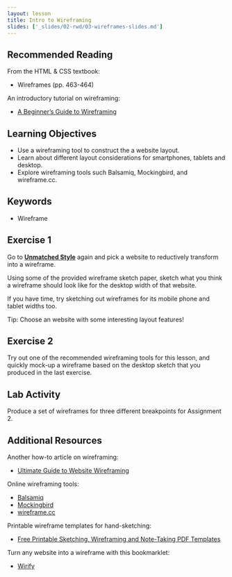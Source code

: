 ```yaml
---
layout: lesson
title: Intro to Wireframing
slides: ['_slides/02-rwd/03-wireframes-slides.md']
---
```

## Recommended Reading

From the HTML & CSS textbook:

- Wireframes (pp. 463-464)

An introductory tutorial on wireframing:

- [A Beginner’s Guide to Wireframing](http://webdesign.tutsplus.com/tutorials/a-beginners-guide-to-wireframing--webdesign-7399)

## Learning Objectives

- Use a wireframing tool to construct the a website layout.
- Learn about different layout considerations for smartphones, tablets and desktop.
- Explore wireframing tools such Balsamiq, Mockingbird, and wireframe.cc.

## Keywords

- Wireframe

## Exercise 1

Go to **[Unmatched Style](http://unmatchedstyle.com/)** again and pick a website to reductively transform into a wireframe.

Using some of the provided wireframe sketch paper, sketch what you think a wireframe should look like for the desktop width of that website.

If you have time, try sketching out wireframes for its mobile phone and tablet widths too.

Tip: Choose an website with some interesting layout features!

## Exercise 2

Try out one of the recommended wireframing tools for this lesson, and quickly mock-up a wireframe based on the desktop sketch that you produced in the last exercise.

## Lab Activity

Produce a set of wireframes for three different breakpoints for Assignment 2.

## Additional Resources

Another how-to article on wireframing:

- [Ultimate Guide to Website Wireframing](http://sixrevisions.com/user-interface/website-wireframing/)

Online wireframing tools:

- [Balsamiq](http://www.balsamiq.com)
- [Mockingbird](http://www.gomockingbird.com)
- [wireframe.cc](https://wireframe.cc/)

Printable wireframe templates for hand-sketching:

- [Free Printable Sketching, Wireframing and Note-Taking PDF Templates](http://www.smashingmagazine.com/2010/03/29/free-printable-sketching-wireframing-and-note-taking-pdf-templates/)

Turn any website into a wireframe with this bookmarklet:

- [Wirify](http://www.wirify.com/)
